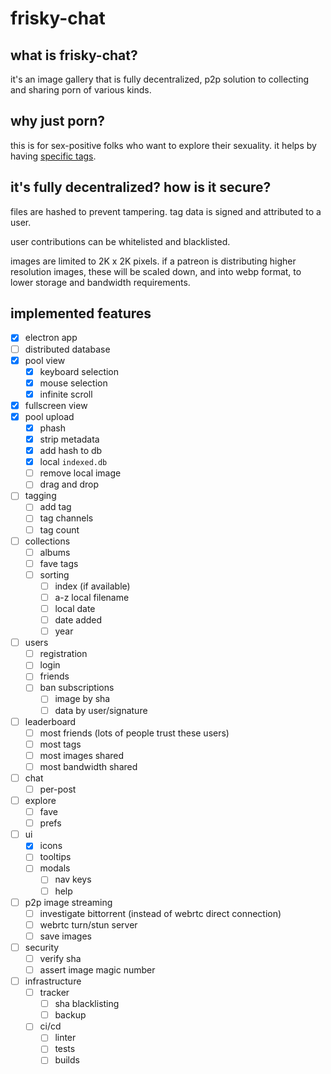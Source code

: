 # frisky-chat

## what is frisky-chat?

it's an image gallery that is fully decentralized, p2p solution to collecting and sharing porn of various kinds.

## why just porn?

this is for sex-positive folks who want to explore their sexuality. it helps by having [specific tags](docs/tags.md).

## it's fully decentralized? how is it secure?

files are hashed to prevent tampering. tag data is signed and attributed to a user.

user contributions can be whitelisted and blacklisted.

images are limited to 2K x 2K pixels. if a patreon is distributing higher resolution images, these will be scaled down, and into webp format, to lower storage and bandwidth requirements.

## implemented features

- [x] electron app
- [ ] distributed database
- [x] pool view
  - [x] keyboard selection
  - [x] mouse selection
  - [x] infinite scroll
- [x] fullscreen view
- [x] pool upload
  - [x] phash
  - [x] strip metadata
  - [x] add hash to db
  - [x] local `indexed.db`
  - [ ] remove local image
  - [ ] drag and drop
- [ ] tagging
  - [ ] add tag
  - [ ] tag channels
  - [ ] tag count
- [ ] collections
  - [ ] albums
  - [ ] fave tags
  - [ ] sorting
    - [ ] index (if available)
    - [ ] a-z local filename
    - [ ] local date
    - [ ] date added
    - [ ] year
- [ ] users
  - [ ] registration
  - [ ] login
  - [ ] friends
  - [ ] ban subscriptions
    - [ ] image by sha
    - [ ] data by user/signature
- [ ] leaderboard
  - [ ] most friends (lots of people trust these users)
  - [ ] most tags
  - [ ] most images shared
  - [ ] most bandwidth shared
- [ ] chat
  - [ ] per-post
- [ ] explore
  - [ ] fave
  - [ ] prefs
- [ ] ui
  - [x] icons
  - [ ] tooltips
  - [ ] modals
    - [ ] nav keys
    - [ ] help
- [ ] p2p image streaming
  - [ ] investigate bittorrent (instead of webrtc direct connection)
  - [ ] webrtc turn/stun server
  - [ ] save images
- [ ] security
  - [ ] verify sha
  - [ ] assert image magic number
- [ ] infrastructure
  - [ ] tracker
    - [ ] sha blacklisting
    - [ ] backup
  - [ ] ci/cd
    - [ ] linter
    - [ ] tests
    - [ ] builds
